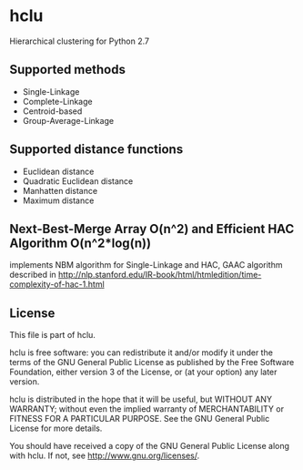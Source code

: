 # hclu 

Hierarchical clustering for Python 2.7

## Supported methods 

- Single-Linkage
- Complete-Linkage 
- Centroid-based  
- Group-Average-Linkage

## Supported distance functions
- Euclidean distance
- Quadratic Euclidean distance
- Manhatten distance 
- Maximum distance

## Next-Best-Merge Array O(n^2) and Efficient HAC Algorithm O(n^2*log(n))

implements NBM algorithm for Single-Linkage and HAC, GAAC algorithm described in http://nlp.stanford.edu/IR-book/html/htmledition/time-complexity-of-hac-1.html

## License 

This file is part of hclu.

hclu is free software: you can redistribute it and/or modify
it under the terms of the GNU General Public License as published by
the Free Software Foundation, either version 3 of the License, or
(at your option) any later version.

hclu is distributed in the hope that it will be useful,
but WITHOUT ANY WARRANTY; without even the implied warranty of
MERCHANTABILITY or FITNESS FOR A PARTICULAR PURPOSE.  See the
GNU General Public License for more details.

You should have received a copy of the GNU General Public License
along with hclu.  If not, see <http://www.gnu.org/licenses/>.

